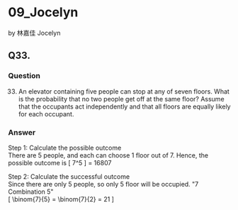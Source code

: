 # 09_Jocelyn

by 林嘉佳 Jocelyn

## Q33.

### Question

33. An elevator containing five people can stop at any of seven floors. What is the probability that no two people get off at the same floor? Assume that the occupants act independently and that all floors are equally likely for each occupant.

### Answer

Step 1: Calculate the possible outcome
<br> There are 5 people, and each can choose 1 floor out of 7. Hence, the possible outcome is 
\[ 
7^5 
\] = 16807

Step 2: Calculate the successful outcome
<br> Since there are only 5 people, so only 5 floor will be occupied. "7 Combination 5"
<br> 
\[ 
\binom{7}{5} = \binom{7}{2} = 21 
\]
